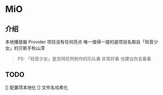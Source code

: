 # MiO
## 介绍
本地播放器 Provider
项目没有任何亮点
唯一值得一提的是项目名取自「轻音少女」的贝斯手秋山澪
> PS:
> 「轻音少女」是京阿尼所制作的乐队番
> 非常好看 也建议你去看看

## TODO
[] 配置项本地化
[] 文件名哈希化